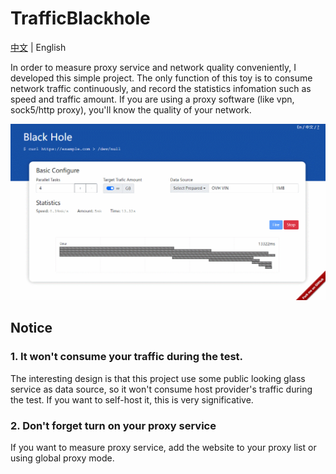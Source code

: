 # TrafficBlackhole

[中文](./readme.md) | English

In order to measure proxy service and network quality conveniently, I developed this simple project. The only function of this toy is to consume network traffic continuously, and record the statistics infomation such as speed and traffic amount.  If you are using a proxy software (like vpn, sock5/http proxy), you'll know the quality of your network.

<img src="./docs/screenshot_en.gif">

## Notice

### 1. It **won't** consume your traffic during the test.
The interesting design is that this project use some public looking glass service as data source, so it won't consume host provider's traffic during the test. If you want to self-host it, this is very significative.

### 2. Don't forget turn on your proxy service
If you want to measure proxy service, add the website to your proxy list or using global proxy mode.